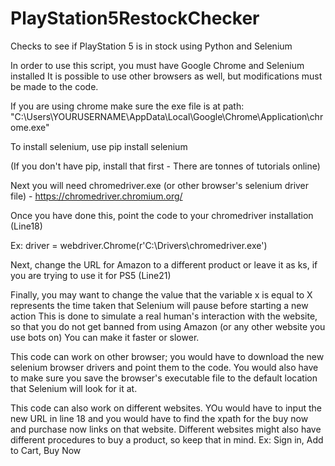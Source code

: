 # PlayStation5RestockChecker
Checks to see if PlayStation 5 is in stock using Python and Selenium

In order to use this script, you must have Google Chrome and Selenium installed
It is possible to use other browsers as well, but modifications must be made to the code.

If you are using chrome make sure the exe file is at path: "C:\Users\YOURUSERNAME\AppData\Local\Google\Chrome\Application\chrome.exe"

To install selenium, use pip install selenium

(If you don't have pip, install that first -  There are tonnes of tutorials online)

Next you will need chromedriver.exe (or other browser's selenium driver file) - https://chromedriver.chromium.org/

Once you have done this, point the code to your chromedriver installation (Line18) 

Ex: driver = webdriver.Chrome(r'C:\Drivers\chromedriver.exe')

Next, change the URL for Amazon to a different product or leave it as ks, if you are trying to use it for PS5 (Line21)

Finally, you may want to change the value that the variable x is equal to
X represents the time taken that Selenium will pause before starting a new action
This is done to simulate a real human's interaction with the website, so that you do not get banned from using Amazon (or any other website you use bots on)
You can make it faster or slower.

This code can work on other browser; you would have to download the new selenium browser drivers and point them to the code. You would also have to make sure you save the 
browser's executable file to the default location that Selenium will look for it at.

This code can also work on different websites. YOu would have to input the new URL in line 18 and you would have to find the xpath for the buy now and purchase now links 
on that website. Different websites might also have different procedures to buy a product, so keep that in mind. Ex: Sign in, Add to Cart, Buy Now
